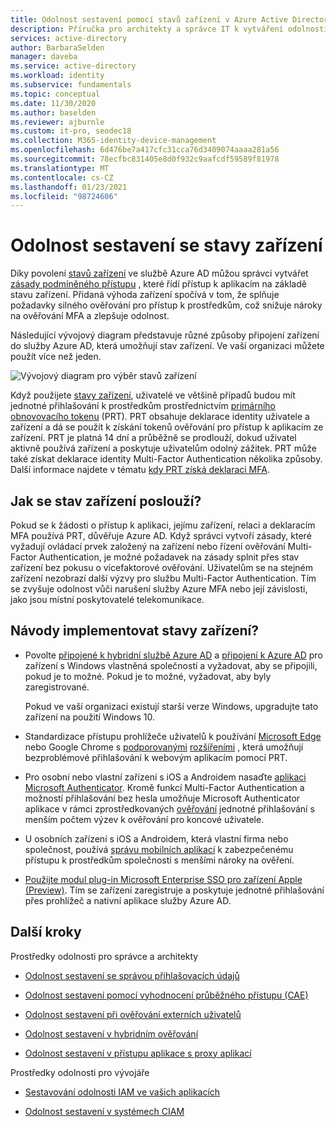 ```yaml
---
title: Odolnost sestavení pomocí stavů zařízení v Azure Active Directory
description: Příručka pro architekty a správce IT k vytváření odolnosti pomocí stavů zařízení
services: active-directory
author: BarbaraSelden
manager: daveba
ms.service: active-directory
ms.workload: identity
ms.subservice: fundamentals
ms.topic: conceptual
ms.date: 11/30/2020
ms.author: baselden
ms.reviewer: ajburnle
ms.custom: it-pro, seodec18
ms.collection: M365-identity-device-management
ms.openlocfilehash: 6d476be7a417cfc31cca76d3409074aaaa281a56
ms.sourcegitcommit: 78ecfbc831405e8d0f932c9aafcdf59589f81978
ms.translationtype: MT
ms.contentlocale: cs-CZ
ms.lasthandoff: 01/23/2021
ms.locfileid: "98724606"
---
```

# <a name="build-resilience-with-device-states"></a>Odolnost sestavení se stavy zařízení

Díky povolení [stavů zařízení](../devices/overview.md) ve službě Azure AD můžou správci vytvářet [zásady podmíněného přístupu](../conditional-access/overview.md) , které řídí přístup k aplikacím na základě stavu zařízení. Přidaná výhoda zařízení spočívá v tom, že splňuje požadavky silného ověřování pro přístup k prostředkům, což snižuje nároky na ověřování MFA a zlepšuje odolnost. 

Následující vývojový diagram představuje různé způsoby připojení zařízení do služby Azure AD, která umožňují stav zařízení. Ve vaší organizaci můžete použít více než jeden.

![Vývojový diagram pro výběr stavů zařízení](./media/resilience-with-device-states/admin-resilience-devices.png)

Když použijete [stavy zařízení](../devices/overview.md), uživatelé ve většině případů budou mít jednotné přihlašování k prostředkům prostřednictvím [primárního obnovovacího tokenu](../devices/concept-primary-refresh-token.md) (PRT). PRT obsahuje deklarace identity uživatele a zařízení a dá se použít k získání tokenů ověřování pro přístup k aplikacím ze zařízení. PRT je platná 14 dní a průběžně se prodlouží, dokud uživatel aktivně používá zařízení a poskytuje uživatelům odolný zážitek. PRT může také získat deklarace identity Multi-Factor Authentication několika způsoby. Další informace najdete v tématu [kdy PRT získá deklaraci MFA](../devices/concept-primary-refresh-token.md).

## <a name="how-do-device-states-help"></a>Jak se stav zařízení poslouží?

Pokud se k žádosti o přístup k aplikaci, jejímu zařízení, relaci a deklaracím MFA používá PRT, důvěřuje Azure AD. Když správci vytvoří zásady, které vyžadují ovládací prvek založený na zařízení nebo řízení ověřování Multi-Factor Authentication, je možné požadavek na zásady splnit přes stav zařízení bez pokusu o vícefaktorové ověřování. Uživatelům se na stejném zařízení nezobrazí další výzvy pro službu Multi-Factor Authentication. Tím se zvyšuje odolnost vůči narušení služby Azure MFA nebo její závislosti, jako jsou místní poskytovatelé telekomunikace.

## <a name="how-do-i-implement-device-states"></a>Návody implementovat stavy zařízení?

* Povolte [připojené k hybridní službě Azure AD](../devices/hybrid-azuread-join-plan.md) a [připojení k Azure AD](../devices/azureadjoin-plan.md) pro zařízení s Windows vlastněná společností a vyžadovat, aby se připojili, pokud je to možné. Pokud je to možné, vyžadovat, aby byly zaregistrované.

  Pokud ve vaší organizaci existují starší verze Windows, upgradujte tato zařízení na použití Windows 10.

* Standardizace přístupu prohlížeče uživatelů k používání [Microsoft Edge](/deployedge/microsoft-edge-security-identity) nebo Google Chrome s [podporovanými](https://chrome.google.com/webstore/detail/windows-10-accounts/ppnbnpeolgkicgegkbkbjmhlideopiji) [rozšířeními](https://chrome.google.com/webstore/detail/office/ndjpnladcallmjemlbaebfadecfhkepb) , která umožňují bezproblémové přihlašování k webovým aplikacím pomocí PRT.

* Pro osobní nebo vlastní zařízení s iOS a Androidem nasaďte [aplikaci Microsoft Authenticator](../user-help/user-help-auth-app-overview.md). Kromě funkcí Multi-Factor Authentication a možností přihlašování bez hesla umožňuje Microsoft Authenticator aplikace v rámci zprostředkovaných [ověřování](../develop/msal-android-single-sign-on.md) jednotné přihlašování s menším počtem výzev k ověřování pro koncové uživatele.

* U osobních zařízení s iOS a Androidem, která vlastní firma nebo společnost, používá [správu mobilních aplikací](/mem/intune/apps/app-management) k zabezpečenému přístupu k prostředkům společnosti s menšími nároky na ověření. 

* [Použijte modul plug-in Microsoft Enterprise SSO pro zařízení Apple (Preview)](../develop/apple-sso-plugin.md). Tím se zařízení zaregistruje a poskytuje jednotné přihlašování přes prohlížeč a nativní aplikace služby Azure AD. 

## <a name="next-steps"></a>Další kroky
Prostředky odolnosti pro správce a architekty
 
* [Odolnost sestavení se správou přihlašovacích údajů](resilience-in-credentials.md)

* [Odolnost sestavení pomocí vyhodnocení průběžného přístupu (CAE)](resilience-with-continuous-access-evaluation.md)

* [Odolnost sestavení při ověřování externích uživatelů](resilience-b2b-authentication.md)

* [Odolnost sestavení v hybridním ověřování](resilience-in-hybrid.md)

* [Odolnost sestavení v přístupu aplikace s proxy aplikací](resilience-on-premises-access.md)


Prostředky odolnosti pro vývojáře

* [Sestavování odolnosti IAM ve vašich aplikacích](resilience-app-development-overview.md)

* [Odolnost sestavení v systémech CIAM](resilience-b2c.md)